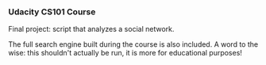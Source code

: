 ### Udacity CS101 Course

Final project: script that analyzes a social network.

The full search engine built during the course is also included. A word to the wise: this shouldn't actually be run, it is more for educational purposes!
